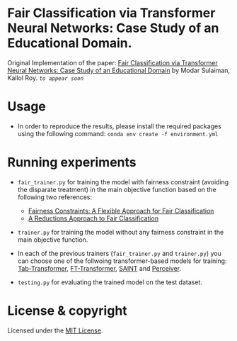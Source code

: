 # Fair Classification via Transformer Neural Networks: Case Study of an Educational Domain.


Original Implementation of the paper: [Fair Classification via Transformer Neural Networks: Case Study of an Educational Domain](Fair_Transformer.pdf) by Modar Sulaiman, Kallol Roy. *`to appear soon`*


# Usage
* In order to reproduce the results, please install the required packages using the following command: `conda env create -f environment.yml`

# Running experiments

* `fair_trainer.py` for training the model with fairness constraint (avoiding the disparate treatment) in the main objective function based on the following two references:
   * [Fairness Constraints: A Flexible Approach for Fair Classification](https://jmlr.org/papers/v20/18-262.html)
   * [A Reductions Approach to Fair Classification](https://arxiv.org/abs/1803.02453)

* `trainer.py` for training the model without any fairness constraint in the main objective function.

*  In each of the previous trainers (`fair_trainer.py` and `trainer.py`) you can choose one of the follwoing transformer-based models for training: [Tab-Transformer](https://arxiv.org/abs/2012.06678), [FT-Transformer](https://arxiv.org/pdf/2106.11959.pdf), [SAINT](https://arxiv.org/abs/2106.01342) and [Perceiver](https://arxiv.org/abs/2103.03206).

* `testing.py` for evaluating the trained model on the test dataset. 



# License & copyright
Licensed under the [MIT License](License).



